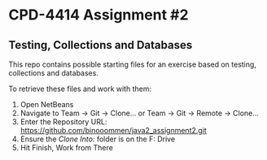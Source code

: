 # CPD-4414 Assignment #2
## Testing, Collections and Databases

This repo contains possible starting files for an exercise based on testing, collections and databases.

To retrieve these files and work with them:

1. Open NetBeans
2. Navigate to Team -> Git -> Clone... or Team -> Git -> Remote -> Clone...
3. Enter the Repository URL: https://github.com/binooommen/java2_assignment2.git
4. Ensure the *Clone Into:* folder is on the F: Drive
5. Hit Finish, Work from There